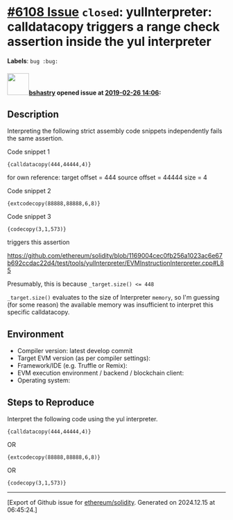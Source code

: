 # [\#6108 Issue](https://github.com/ethereum/solidity/issues/6108) `closed`: yulInterpreter: calldatacopy triggers a range check assertion inside the yul interpreter
**Labels**: `bug :bug:`


#### <img src="https://avatars.githubusercontent.com/u/2388185?v=4" width="50">[bshastry](https://github.com/bshastry) opened issue at [2019-02-26 14:06](https://github.com/ethereum/solidity/issues/6108):

## Description

Interpreting the following strict assembly code snippets independently fails the same assertion.

Code snippet 1

```
{calldatacopy(444,44444,4)}
```

for own reference:
  target offset = 444
  source offset = 44444
  size = 4

Code snippet 2

```
{extcodecopy(88888,88888,6,8)}
```

Code snippet 3

```
{codecopy(3,1,573)}
```

triggers this assertion

https://github.com/ethereum/solidity/blob/1169004cec0fb256a1023ac6e67b692ccdac22d4/test/tools/yulInterpreter/EVMInstructionInterpreter.cpp#L85

Presumably, this is because `_target.size() <= 448`

`_target.size()` evaluates to the size of Interpreter `memory`, so I'm guessing (for some reason) the available memory was insufficient to interpret this specific calldatacopy.

## Environment

- Compiler version: latest develop commit
- Target EVM version (as per compiler settings):
- Framework/IDE (e.g. Truffle or Remix):
- EVM execution environment / backend / blockchain client:
- Operating system:

## Steps to Reproduce

Interpret the following code using the yul interpreter.

```
{calldatacopy(444,44444,4)}
```

OR 

```
{extcodecopy(88888,88888,6,8)}
```

OR

```
{codecopy(3,1,573)}
```





-------------------------------------------------------------------------------



[Export of Github issue for [ethereum/solidity](https://github.com/ethereum/solidity). Generated on 2024.12.15 at 06:45:24.]
